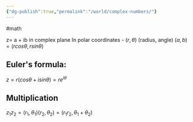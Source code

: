 ```yaml
---
{"dg-publish":true,"permalink":"/world/complex-numbers/"}
---
```


#math 

z= a + ib in complex plane
In polar coordinates - $(r, \theta)$ (radius, angle)
$(a,b) = (r cos\theta, r sin\theta)$

## Euler's formula:
$z = r(cos\theta + i sin\theta) = re^{i\theta}$

## Multiplication
$z_{1} z_{2} = (r_{1},\theta_{1})(r_{2},\theta_{2}) = (r_{1}r_{2},\theta_{1} + \theta_{2})$

